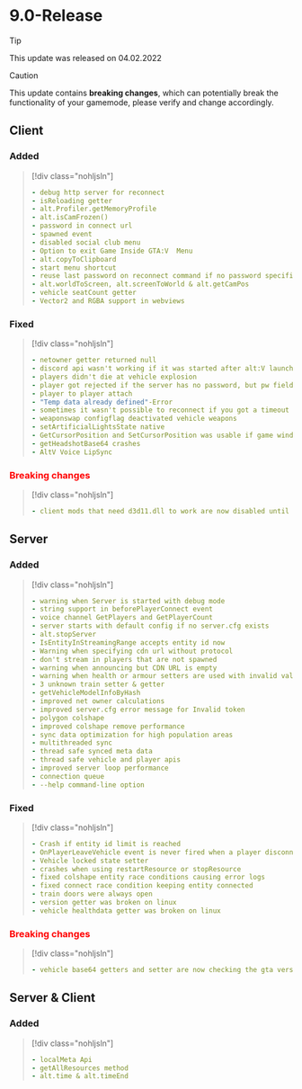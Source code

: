 # 9.0-Release

> [!TIP]
> This update was released on 04.02.2022

> [!CAUTION]
> This update contains **breaking changes**, which can potentially break the functionality of your gamemode, please verify and change accordingly.

## Client

### Added

> [!div class="nohljsln"]
> ```yaml
> - debug http server for reconnect
> - isReloading getter
> - alt.Profiler.getMemoryProfile
> - alt.isCamFrozen()
> - password in connect url
> - spawned event
> - disabled social club menu
> - Option to exit Game Inside GTA:V  Menu
> - alt.copyToClipboard
> - start menu shortcut
> - reuse last password on reconnect command if no password specified
> - alt.worldToScreen, alt.screenToWorld & alt.getCamPos
> - vehicle seatCount getter
> - Vector2 and RGBA support in webviews
> ```

### Fixed

> [!div class="nohljsln"]
> ```yaml
> - netowner getter returned null
> - discord api wasn't working if it was started after alt:V launch
> - players didn't die at vehicle explosion
> - player got rejected if the server has no password, but pw field was not empty
> - player to player attach
> - "Temp data already defined"-Error
> - sometimes it wasn't possible to reconnect if you got a timeout once
> - weaponswap configflag deactivated vehicle weapons
> - setArtificialLightsState native
> - GetCursorPosition and SetCursorPosition was usable if game window was out of focus
> - getHeadshotBase64 crashes
> - AltV Voice LipSync
> ```

### <span style="color: red;">Breaking changes</span>

> [!div class="nohljsln"]
> ```yaml
> - client mods that need d3d11.dll to work are now disabled until further notice
> ```

## Server

### Added

> [!div class="nohljsln"]
> ```yaml
> - warning when Server is started with debug mode
> - string support in beforePlayerConnect event
> - voice channel GetPlayers and GetPlayerCount
> - server starts with default config if no server.cfg exists
> - alt.stopServer
> - IsEntityInStreamingRange accepts entity id now
> - Warning when specifying cdn url without protocol
> - don't stream in players that are not spawned
> - warning when announcing but CDN URL is empty
> - warning when health or armour setters are used with invalid values
> - 3 unknown train setter & getter
> - getVehicleModelInfoByHash
> - improved net owner calculations
> - improved server.cfg error message for Invalid token
> - polygon colshape
> - improved colshape remove performance
> - sync data optimization for high population areas
> - multithreaded sync
> - thread safe synced meta data
> - thread safe vehicle and player apis
> - improved server loop performance
> - connection queue
> - --help command-line option
> ```

### Fixed

> [!div class="nohljsln"]
> ```yaml
> - Crash if entity id limit is reached
> - OnPlayerLeaveVehicle event is never fired when a player disconnects
> - Vehicle locked state setter
> - crashes when using restartResource or stopResource
> - fixed colshape entity race conditions causing error logs
> - fixed connect race condition keeping entity connected
> - train doors were always open
> - version getter was broken on linux
> - vehicle healthdata getter was broken on linux
> ```

### <span style="color: red;">Breaking changes</span>

> [!div class="nohljsln"]
> ```yaml
> - vehicle base64 getters and setter are now checking the gta version and the old data before this change is incompatible
> ```

## Server & Client

### Added

> [!div class="nohljsln"]
> ```yaml
> - localMeta Api
> - getAllResources method
> - alt.time & alt.timeEnd
> ```